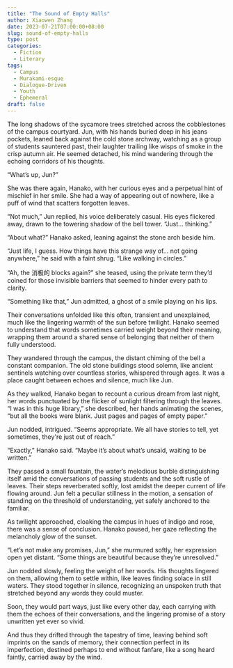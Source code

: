 ```yaml
---
title: "The Sound of Empty Halls"
author: Xiaowen Zhang
date: 2023-07-21T07:00:00+08:00
slug: sound-of-empty-halls
type: post
categories:
  - Fiction
  - Literary
tags:
  - Campus
  - Murakami-esque
  - Dialogue-Driven
  - Youth
  - Ephemeral
draft: false
---
```


The long shadows of the sycamore trees stretched across the cobblestones of the campus courtyard. Jun, with his hands buried deep in his jeans pockets, leaned back against the cold stone archway, watching as a group of students sauntered past, their laughter trailing like wisps of smoke in the crisp autumn air. He seemed detached, his mind wandering through the echoing corridors of his thoughts.

“What’s up, Jun?”

She was there again, Hanako, with her curious eyes and a perpetual hint of mischief in her smile. She had a way of appearing out of nowhere, like a puff of wind that scatters forgotten leaves.

“Not much,” Jun replied, his voice deliberately casual. His eyes flickered away, drawn to the towering shadow of the bell tower. “Just… thinking.”

“About what?” Hanako asked, leaning against the stone arch beside him.

“Just life, I guess. How things have this strange way of... not going anywhere,” he said with a faint shrug. “Like walking in circles.”

“Ah, the 消极的 blocks again?” she teased, using the private term they’d coined for those invisible barriers that seemed to hinder every path to clarity.

“Something like that,” Jun admitted, a ghost of a smile playing on his lips.

Their conversations unfolded like this often, transient and unexplained, much like the lingering warmth of the sun before twilight. Hanako seemed to understand that words sometimes carried weight beyond their meaning, wrapping them around a shared sense of belonging that neither of them fully understood.

They wandered through the campus, the distant chiming of the bell a constant companion. The old stone buildings stood solemn, like ancient sentinels watching over countless stories, whispered through ages. It was a place caught between echoes and silence, much like Jun.

As they walked, Hanako began to recount a curious dream from last night, her words punctuated by the flicker of sunlight filtering through the leaves. “I was in this huge library,” she described, her hands animating the scenes, “but all the books were blank. Just pages and pages of empty paper.”

Jun nodded, intrigued. “Seems appropriate. We all have stories to tell, yet sometimes, they're just out of reach.”

“Exactly,” Hanako said. “Maybe it’s about what’s unsaid, waiting to be written.”

They passed a small fountain, the water’s melodious burble distinguishing itself amid the conversations of passing students and the soft rustle of leaves. Their steps reverberated softly, lost amidst the deeper current of life flowing around. Jun felt a peculiar stillness in the motion, a sensation of standing on the threshold of understanding, yet safely anchored to the familiar.

As twilight approached, cloaking the campus in hues of indigo and rose, there was a sense of conclusion. Hanako paused, her gaze reflecting the melancholy glow of the sunset.

“Let’s not make any promises, Jun,” she murmured softly, her expression open yet distant. “Some things are beautiful because they’re unresolved.”

Jun nodded slowly, feeling the weight of her words. His thoughts lingered on them, allowing them to settle within, like leaves finding solace in still waters. They stood together in silence, recognizing an unspoken truth that stretched beyond any words they could muster. 

Soon, they would part ways, just like every other day, each carrying with them the echoes of their conversations, and the lingering promise of a story unwritten yet ever so vivid.

And thus they drifted through the tapestry of time, leaving behind soft imprints on the sands of memory, their connection perfect in its imperfection, destined perhaps to end without fanfare, like a song heard faintly, carried away by the wind.